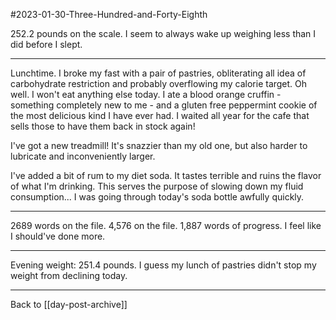 #2023-01-30-Three-Hundred-and-Forty-Eighth

252.2 pounds on the scale.  I seem to always wake up weighing less than I did before I slept.

---
Lunchtime.  I broke my fast with a pair of pastries, obliterating all idea of carbohydrate restriction and probably overflowing my calorie target.  Oh well.  I won't eat anything else today.  I ate a blood orange cruffin - something completely new to me - and a gluten free peppermint cookie of the most delicious kind I have ever had.  I waited all year for the cafe that sells those to have them back in stock again!

I've got a new treadmill!  It's snazzier than my old one, but also harder to lubricate and inconveniently larger.

I've added a bit of rum to my diet soda.  It tastes terrible and ruins the flavor of what I'm drinking.  This serves the purpose of slowing down my fluid consumption...  I was going through today's soda bottle awfully quickly.

---
2689 words on the file.  4,576 on the file.  1,887 words of progress.  I feel like I should've done more.

---
Evening weight:  251.4 pounds.  I guess my lunch of pastries didn't stop my weight from declining today.

---
Back to [[day-post-archive]]